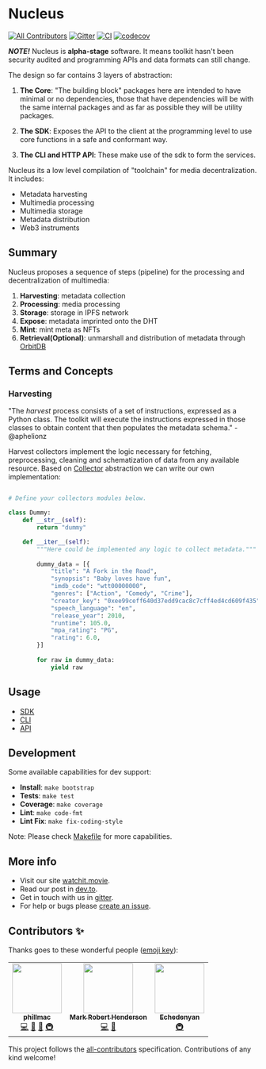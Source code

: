 # Nucleus

[![All Contributors](https://img.shields.io/badge/all_contributors-3-orange.svg?style=flat-square)](#contributors-)
[![Gitter](https://badges.gitter.im/watchit-app/community.svg)](https://gitter.im/watchit-app/community?utm_source=badge&utm_medium=badge&utm_campaign=pr-badge)
[![CI](https://github.com/ZorrillosDev/watchit-toolkit/actions/workflows/ci.yml/badge.svg)](https://github.com/ZorrillosDev/watchit-toolkit/actions/workflows/ci.yml)
[![codecov](https://codecov.io/gh/ZorrillosDev/watchit-toolkit/branch/v0.4.0/graph/badge.svg?token=M9FF5B6UNA)](https://codecov.io/gh/ZorrillosDev/watchit-toolkit)


***NOTE!*** Nucleus is **alpha-stage** software. It means toolkit hasn't been security audited and programming APIs and data formats can still change.

The design so far contains 3 layers of abstraction:

1. **The Core**: "The building block" packages here are intended to have minimal or no dependencies, those that have dependencies will be with the same internal packages and as far as possible they will be utility packages.

2. **The SDK**: Exposes the API to the client at the programming level to use core functions in a safe and conformant way.

3. **The CLI and HTTP API**: These make use of the sdk to form the services.

Nucleus its a low level compilation of "toolchain" for media decentralization.
It includes:

- Metadata harvesting
- Multimedia processing
- Multimedia storage
- Metadata distribution
- Web3 instruments

## Summary

Nucleus proposes a sequence of steps (pipeline) for the processing and decentralization of multimedia:

1. **Harvesting**: metadata collection
2. **Processing**: media processing
3. **Storage**:  storage in IPFS network
4. **Expose**: metadata imprinted onto the DHT
5. **Mint**: mint meta as NFTs
6. **Retrieval(Optional)**: unmarshall and distribution of metadata through [OrbitDB](https://orbitdb.org/)

## Terms and Concepts

### Harvesting

"The *harvest* process consists of a set of instructions, expressed as a Python class. The toolkit will execute the instructions expressed in those classes to obtain content that then populates the metadata schema." - @aphelionz

Harvest collectors implement the logic necessary for fetching, preprocessing, cleaning and schematization of data from any available
resource. Based on [Collector](https://github.com/ZorrillosDev/watchit-toolkit/blob/374215a534a4524c7fd2eca1332d7b86b40d8c8a/src/sdk/harvest/types.py#L25) abstraction we can write our own implementation:

~~~~python

# Define your collectors modules below.

class Dummy:
    def __str__(self):
        return "dummy"

    def __iter__(self):
        """Here could be implemented any logic to collect metadata."""
        
        dummy_data = [{
            "title": "A Fork in the Road",
            "synopsis": "Baby loves have fun",
            "imdb_code": "wtt00000000",
            "genres": ["Action", "Comedy", "Crime"],
            "creator_key": "0xee99ceff640d37edd9cac8c7cff4ed4cd609f435",
            "speech_language": "en",
            "release_year": 2010,
            "runtime": 105.0,
            "mpa_rating": "PG",
            "rating": 6.0,
        }]
        
        for raw in dummy_data:
            yield raw

~~~~

## Usage

- [SDK]()
- [CLI]()
- [API]()

## Development

Some available capabilities for dev support:

- **Install**: `make bootstrap`
- **Tests**: `make test`
- **Coverage**: `make coverage`
- **Lint**: `make code-fmt`
- **Lint Fix**: `make fix-coding-style`

Note: Please check [Makefile](https://github.com/geolffreym/watchit-toolkit/Makefile) for more capabilities.  

## More info

- Visit our site [watchit.movie](http://watchit.movie).
- Read our post in [dev.to](https://dev.to/geolffreym/watchit-2b88).
- Get in touch with us in [gitter](https://gitter.im/watchit-app/community).
- For help or bugs please [create an issue](https://github.com/ZorrillosDev/watchit-toolkit/issues).

## Contributors ✨

Thanks goes to these wonderful people ([emoji key](https://allcontributors.org/docs/en/emoji-key)):

<!-- ALL-CONTRIBUTORS-LIST:START - Do not remove or modify this section -->
<!-- prettier-ignore-start -->
<!-- markdownlint-disable -->
<table>
  <tr>
    <td align="center"><a href="https://github.com/phillmac"><img src="https://avatars.githubusercontent.com/u/4534835?v=4?s=100" width="100px;" alt=""/><br /><sub><b>phillmac</b></sub></a><br /><a href="https://github.com/ZorrillosDev/watchit-gateway/commits?author=phillmac" title="Code">💻</a> <a href="#userTesting-phillmac" title="User Testing">📓</a> <a href="#ideas-phillmac" title="Ideas, Planning, & Feedback">🤔</a> <a href="#infra-phillmac" title="Infrastructure (Hosting, Build-Tools, etc)">🚇</a></td>
    <td align="center"><a href="http://mrh.io"><img src="https://avatars.githubusercontent.com/u/106148?v=4?s=100" width="100px;" alt=""/><br /><sub><b>Mark Robert Henderson</b></sub></a><br /><a href="https://github.com/ZorrillosDev/watchit-gateway/commits?author=aphelionz" title="Code">💻</a> <a href="#ideas-aphelionz" title="Ideas, Planning, & Feedback">🤔</a></td>
    <td align="center"><a href="https://github.com/EchedeyLR"><img src="https://avatars.githubusercontent.com/u/56733813?v=4?s=100" width="100px;" alt=""/><br /><sub><b>Echedenyan</b></sub></a><br /><a href="#infra-EchedeyLR" title="Infrastructure (Hosting, Build-Tools, etc)">🚇</a></td>
  </tr>
</table>

<!-- markdownlint-restore -->
<!-- prettier-ignore-end -->

<!-- ALL-CONTRIBUTORS-LIST:END -->

This project follows the [all-contributors](https://github.com/all-contributors/all-contributors) specification. Contributions of any kind welcome!

